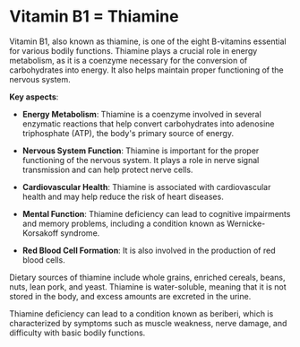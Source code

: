# Vitamin B1 = Thiamine

Vitamin B1, also known as thiamine, is one of the eight B-vitamins essential for various bodily functions. Thiamine plays a crucial role in energy metabolism, as it is a coenzyme necessary for the conversion of carbohydrates into energy. It also helps maintain proper functioning of the nervous system.

**Key aspects**:

* **Energy Metabolism**: Thiamine is a coenzyme involved in several enzymatic reactions that help convert carbohydrates into adenosine triphosphate (ATP), the body's primary source of energy.

* **Nervous System Function**: Thiamine is important for the proper functioning of the nervous system. It plays a role in nerve signal transmission and can help protect nerve cells.

* **Cardiovascular Health**: Thiamine is associated with cardiovascular health and may help reduce the risk of heart diseases.

* **Mental Function**: Thiamine deficiency can lead to cognitive impairments and memory problems, including a condition known as Wernicke-Korsakoff syndrome.

* **Red Blood Cell Formation**: It is also involved in the production of red blood cells.

Dietary sources of thiamine include whole grains, enriched cereals, beans, nuts, lean pork, and yeast. Thiamine is water-soluble, meaning that it is not stored in the body, and excess amounts are excreted in the urine.

Thiamine deficiency can lead to a condition known as beriberi, which is characterized by symptoms such as muscle weakness, nerve damage, and difficulty with basic bodily functions.
